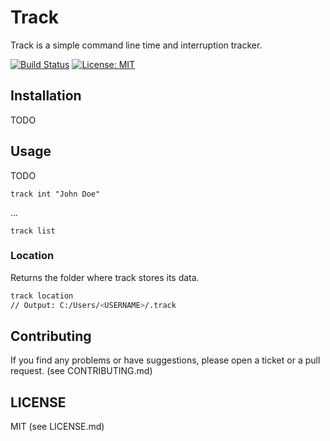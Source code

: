 # Track

Track is a simple command line time and interruption tracker.

[![Build Status](https://travis-ci.org/zlypher/track.svg?branch=master)](https://travis-ci.org/zlypher/track)
[![License: MIT](https://img.shields.io/badge/License-MIT-yellow.svg)](https://opensource.org/licenses/MIT)

## Installation

TODO

## Usage

TODO

```
track int "John Doe"
```

...

```
track list
```

### Location

Returns the folder where track stores its data.

```bash
track location
// Output: C:/Users/<USERNAME>/.track
```

## Contributing

If you find any problems or have suggestions, please open a ticket or a pull request. (see CONTRIBUTING.md)

## LICENSE

MIT (see LICENSE.md)
